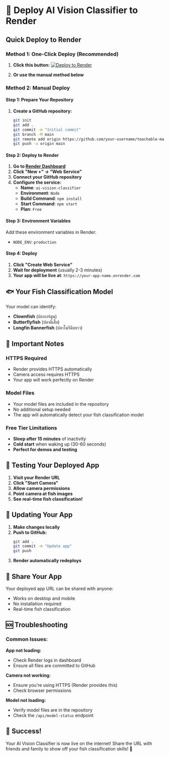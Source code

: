 # 🚀 Deploy AI Vision Classifier to Render

## Quick Deploy to Render

### Method 1: One-Click Deploy (Recommended)

1. **Click this button:**
   [![Deploy to Render](https://render.com/images/deploy-to-render-button.svg)](https://render.com/deploy/schema/new?template=https://github.com/your-username/teachable-machine-ui)

2. **Or use the manual method below**

### Method 2: Manual Deploy

#### Step 1: Prepare Your Repository

1. **Create a GitHub repository:**
   ```bash
   git init
   git add .
   git commit -m "Initial commit"
   git branch -M main
   git remote add origin https://github.com/your-username/teachable-machine-ui.git
   git push -u origin main
   ```

#### Step 2: Deploy to Render

1. **Go to [Render Dashboard](https://dashboard.render.com/)**
2. **Click "New +" → "Web Service"**
3. **Connect your GitHub repository**
4. **Configure the service:**
   - **Name**: `ai-vision-classifier`
   - **Environment**: `Node`
   - **Build Command**: `npm install`
   - **Start Command**: `npm start`
   - **Plan**: `Free`

#### Step 3: Environment Variables

Add these environment variables in Render:
- `NODE_ENV`: `production`

#### Step 4: Deploy

1. **Click "Create Web Service"**
2. **Wait for deployment** (usually 2-3 minutes)
3. **Your app will be live at**: `https://your-app-name.onrender.com`

## 🐟 Your Fish Classification Model

Your model can identify:
- **Clownfish** (ปลาการ์ตูน)
- **Butterflyfish** (ปลาผีเสื้อ) 
- **Longfin Bannerfish** (ปลาโนรีคีบยาว)

## 🔧 Important Notes

### HTTPS Required
- Render provides HTTPS automatically
- Camera access requires HTTPS
- Your app will work perfectly on Render

### Model Files
- Your model files are included in the repository
- No additional setup needed
- The app will automatically detect your fish classification model

### Free Tier Limitations
- **Sleep after 15 minutes** of inactivity
- **Cold start** when waking up (30-60 seconds)
- **Perfect for demos and testing**

## 🎯 Testing Your Deployed App

1. **Visit your Render URL**
2. **Click "Start Camera"**
3. **Allow camera permissions**
4. **Point camera at fish images**
5. **See real-time fish classification!**

## 🔄 Updating Your App

1. **Make changes locally**
2. **Push to GitHub:**
   ```bash
   git add .
   git commit -m "Update app"
   git push
   ```
3. **Render automatically redeploys**

## 📱 Share Your App

Your deployed app URL can be shared with anyone:
- Works on desktop and mobile
- No installation required
- Real-time fish classification

## 🆘 Troubleshooting

### Common Issues:

**App not loading:**
- Check Render logs in dashboard
- Ensure all files are committed to GitHub

**Camera not working:**
- Ensure you're using HTTPS (Render provides this)
- Check browser permissions

**Model not loading:**
- Verify model files are in the repository
- Check the `/api/model-status` endpoint

## 🎉 Success!

Your AI Vision Classifier is now live on the internet! Share the URL with friends and family to show off your fish classification skills! 🐠
